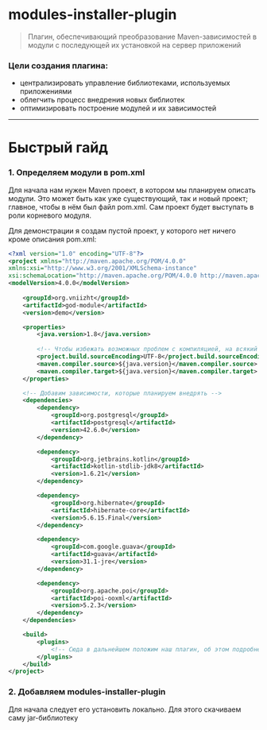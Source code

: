 # modules-installer-plugin
> Плагин, обеспечивающий преобразование Maven-зависимостей в модули с последующей их установкой на сервер приложений

### Цели создания плагина:
- централизировать управление библиотеками, используемых приложениями
- облегчить процесс внедрения новых библиотек
- оптимизировать построение модулей и их зависимостей
---
# Быстрый гайд
### 1. Определяем модули в pom.xml
Для начала нам нужен Maven проект, в котором мы планируем описать модули. Это может быть как уже существующий, так и новый проект; главное, чтобы в нём был файл pom.xml. Сам проект будет выступать в роли корневого модуля. 

Для демонстрации я создам пустой проект, у которого нет ничего кроме описания pom.xml:

```xml
<?xml version="1.0" encoding="UTF-8"?>
<project xmlns="http://maven.apache.org/POM/4.0.0"
xmlns:xsi="http://www.w3.org/2001/XMLSchema-instance"
xsi:schemaLocation="http://maven.apache.org/POM/4.0.0 http://maven.apache.org/xsd/maven-4.0.0.xsd">
<modelVersion>4.0.0</modelVersion>
    
    <groupId>org.vniizht</groupId>
    <artifactId>god-module</artifactId>
    <version>demo</version>

    <properties>
        <java.version>1.8</java.version>
        
        <!-- Чтобы избежать возможных проблем с компиляцией, на всякий случай опишем следующее -->
        <project.build.sourceEncoding>UTF-8</project.build.sourceEncoding>
        <maven.compiler.source>${java.version}</maven.compiler.source>
        <maven.compiler.target>${java.version}</maven.compiler.target>
    </properties>

    <!-- Добавим зависимости, которые планируем внедрять -->
    <dependencies>
        <dependency>
            <groupId>org.postgresql</groupId>
            <artifactId>postgresql</artifactId>
            <version>42.6.0</version>
        </dependency>

        <dependency>
            <groupId>org.jetbrains.kotlin</groupId>
            <artifactId>kotlin-stdlib-jdk8</artifactId>
            <version>1.6.21</version>
        </dependency>

        <dependency>
            <groupId>org.hibernate</groupId>
            <artifactId>hibernate-core</artifactId>
            <version>5.6.15.Final</version>
        </dependency>

        <dependency>
            <groupId>com.google.guava</groupId>
            <artifactId>guava</artifactId>
            <version>31.1-jre</version>
        </dependency>

        <dependency>
            <groupId>org.apache.poi</groupId>
            <artifactId>poi-ooxml</artifactId>
            <version>5.2.3</version>
        </dependency>
    </dependencies>

    <build>
        <plugins>
            <!-- Сюда в дальнейшем положим наш плагин, об этом подробнее будет ниже -->
        </plugins>
    </build>
</project>
```

### 2. Добавляем modules-installer-plugin
Для начала следует его установить локально. Для этого скачиваем саму jar-библиотеку 
